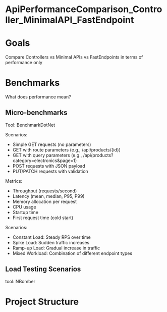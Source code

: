 # ApiPerformanceComparison_Controller_MinimalAPI_FastEndpoint

# Goals

Compare Controllers vs Minimal APIs vs FastEndpoints in terms of performance only

# Benchmarks

What does performance mean?

## Micro-benchmarks

Tool: BenchmarkDotNet

Scenarios:

- Simple GET requests (no parameters)
- GET with route parameters (e.g., /api/products/{id})
- GET with query parameters (e.g., /api/products?category=electronics&page=1)
- POST requests with JSON payload
- PUT/PATCH requests with validation

Metrics:

- Throughput (requests/second)
- Latency (mean, median, P95, P99)
- Memory allocation per request
- CPU usage
- Startup time
- First request time (cold start)

Scenarios:

- Constant Load: Steady RPS over time
- Spike Load: Sudden traffic increases
- Ramp-up Load: Gradual increase in traffic
- Mixed Workload: Combination of different endpoint types

## Load Testing Scenarios

tool: NBomber

# Project Structure
